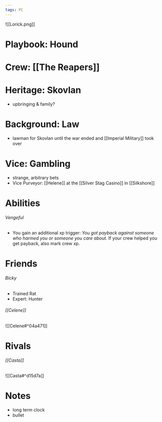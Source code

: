 ```yaml
---
tags: PC
---
```

![[Lorick.png]]
# Playbook: Hound
# Crew: [[The Reapers]]
# Heritage: Skovlan
- upbringing & family? 
# Background: Law
- lawman for Skovlan until the war ended and [[Imperial Military]] took over
# Vice: Gambling
- strange, arbitrary bets
- Vice Purveyor: [[Helene]] at the [[Silver Stag Casino]] in [[Silkshore]]
# Abilities
###### Vengeful
- You gain an additional xp trigger: *You got payback against someone who harmed you or someone you care about.* If your crew helped you get payback, also mark crew xp. 
# Friends
###### Bicky
- Trained Rat
- Expert: Hunter
###### [[Celene]]
![[Celene#^04a471]]
# Rivals
###### [[Casta]]
![[Casta#^d15d7a]]

# Notes
- long term clock
- bullet
